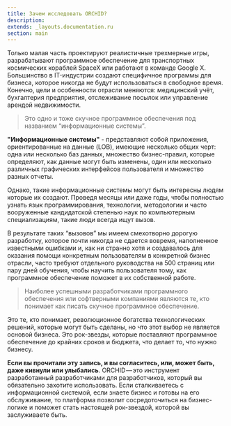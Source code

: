 ```yaml
---
title: Зачем исследовать ORCHID?
description: 
extends: _layouts.documentation.ru
section: main
---
```


Только малая часть проектируют реалистичные трехмерные игры, разрабатывают программное обеспечение для транспортных космических кораблей SpaceX или работают в команде Google X.
Большинство в IT-индустрии создают специфичное программы для бизнеса, которое никогда не будут использоваться в свободное время. 
Конечно, цели и особенности отрасли меняются: медицинский учёт, бухгалтерия предприятия, отслеживание посылок или управление арендой недвижимости.

> Это одно и тоже скучное программное обеспечения под названием “информационные системы”.

**"Информационные системы"** -  представляют собой приложения, ориентированные на данные (LOB),
имеющие несколько общих черт: одна или несколько баз данных, множество бизнес-правил, которые определяют,
как данные могут быть изменены, один или несколько различных графических интерфейсов пользователя 
и множество разных отчеты.

Однако, такие информационные системы могут быть интересны людям которые их создают.
Проведя месяцы или даже годы, чтобы полностью узнать язык программирования, технологии,
методологии и часто вооруженные кандидатской степенью наук по компьютерным специализациям, такие люди всегда ищут вызов.

В результате таких “вызовов” мы имеем смехотворно дорогую разработку, 
которое почти никогда не сдается вовремя, наполненное известными ошибками и, 
как ни странно хотя и создавалось для оказания помощи конкретным пользователям 
в конкретной бизнес отрасли, часто требуют отдельного руководства на 500 страниц 
или пару дней обучения, чтобы научить пользователя тому, как программное обеспечение поможет в их собственной работе.


> Наиболее успешными разработчиками программного обеспечения или софтверными компаниями являются те, кто понимает как писать скучное программное обеспечение.

Это те, кто понимает, революционное богатства технологических решений, которые могут быть сделаны, 
но что этот выбор не является основой бизнеса. Это рок-звезды, 
которые поставляют программное обеспечение до крайних сроков и бюджета, что делает то, что нужно бизнесу.

**Если вы прочитали эту запись, и вы согласитесь, или, может быть, даже кивнули или улыбались**.
ORCHID — это инструмент разработанный разработчиками для разработчиков, который вы обязательно захотите использовать. 
Если сталкиваетесь с информационной системой, если знаете бизнес и готовы на его обслуживание, 
то платформа позволит сосредоточиться на бизнес-логике и поможет стать настоящей рок-звездой, 
которой вы заслуживаете быть.
